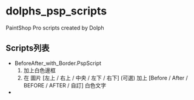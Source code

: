 # dolphs_psp_scripts
PaintShop Pro scripts created by Dolph

## Scripts列表
* BeforeAfter_with_Border.PspScript
  1. 加上白色邊框
  2. 在 圖片 [左上 / 右上 / 中央 / 左下 / 右下] (可選) 加上 [Before / After / BEFORE / AFTER / 自訂] 白色文字
* 
